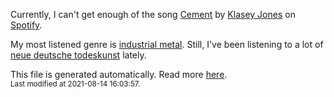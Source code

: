 
  Currently, I can't get enough of the song <a href="https://open.spotify.com/track/57VM8YqkSLUbP3ovGQBW4g">Cement</a> by <a href="https://open.spotify.com/artist/0wPOVO0uMbHZy2ycXkOmY7">Klasey Jones</a> on <a href="https://open.spotify.com/user/9qz2xtkur2fengfsdcq8dd907?si=kq2SVrUkSNe0z1NJjpt7kg">Spotify</a>.

  My most listened genre is <a href="https://duckduckgo.com/?q=industrial metal music">industrial metal</a>.
  Still, I've been listening to a lot of <a href="https://duckduckgo.com/?q=neue deutsche todeskunst music">neue deutsche todeskunst</a> lately.

  This file is generated automatically. Read more <a href="https://github.com/CodeF0x/CodeF0x/blob/master/IMPORTANT.md">here</a>.
  <br>
  <sub>Last modified at 2021-08-14 16:03:57.</sub>
  